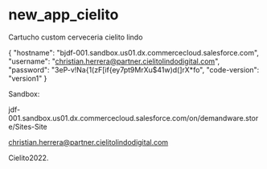 # new_app_cielito
Cartucho custom cerveceria cielito lindo

{
    "hostname": "bjdf-001.sandbox.us01.dx.commercecloud.salesforce.com",
    "username": "christian.herrera@partner.cielitolindodigital.com",
    "password": "3eP-v!Na{1(zF[if{ey7pt9MrXu$41w)d(]rX*fo",
    "code-version": "version1"
}

Sandbox:


jdf-001.sandbox.us01.dx.commercecloud.salesforce.com/on/demandware.store/Sites-Site

christian.herrera@partner.cielitolindodigital.com

Cielito2022.

